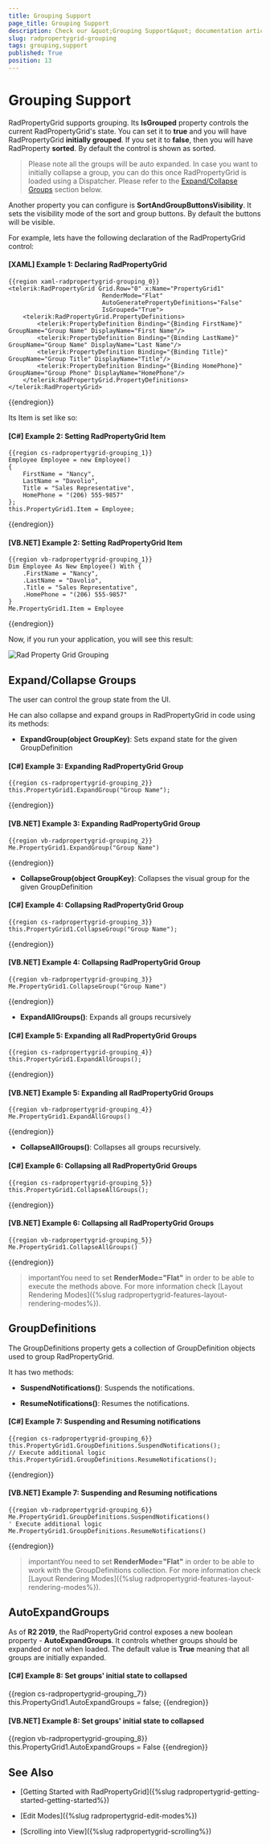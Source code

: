 ```yaml
---
title: Grouping Support
page_title: Grouping Support
description: Check our &quot;Grouping Support&quot; documentation article for the RadPropertyGrid WPF control.
slug: radpropertygrid-grouping
tags: grouping,support
published: True
position: 13
---
```


# Grouping Support

RadPropertyGrid supports grouping. Its __IsGrouped__ property controls the current RadPropertyGrid's state. You can set it to __true__ and you will have RadPropertyGrid __initially grouped__. If you set it to __false__, then you will have RadProperty __sorted__. By default the control is shown as sorted.

>Please note all the groups will be auto expanded. In case you want to initially collapse a group, you can do this once RadPropertyGrid is loaded using a Dispatcher. Please refer to the [Expand/Collapse Groups](#expandcollapse-groups) section below.

Another property you can configure is __SortAndGroupButtonsVisibility__. It sets the visibility mode of the sort and group buttons. By default the buttons will be visible.

For example, lets have the following declaration of the RadPropertyGrid control:

#### __[XAML] Example 1: Declaring RadPropertyGrid__

	{{region xaml-radpropertygrid-grouping_0}}
	<telerik:RadPropertyGrid Grid.Row="0" x:Name="PropertyGrid1"
	                          RenderMode="Flat"
	                          AutoGeneratePropertyDefinitions="False"
	                          IsGrouped="True">
	    <telerik:RadPropertyGrid.PropertyDefinitions>
	        <telerik:PropertyDefinition Binding="{Binding FirstName}" GroupName="Group Name" DisplayName="First Name"/>
	        <telerik:PropertyDefinition Binding="{Binding LastName}" GroupName="Group Name" DisplayName="Last Name"/>
	        <telerik:PropertyDefinition Binding="{Binding Title}" GroupName="Group Title" DisplayName="Title"/>
	        <telerik:PropertyDefinition Binding="{Binding HomePhone}" GroupName="Group Phone" DisplayName="HomePhone"/>
	    </telerik:RadPropertyGrid.PropertyDefinitions>
	</telerik:RadPropertyGrid>
{{endregion}}

Its Item is set like so:

#### __[C#] Example 2: Setting RadPropertyGrid Item__

	{{region cs-radpropertygrid-grouping_1}}
	Employee Employee = new Employee()
	{
	    FirstName = "Nancy",
	    LastName = "Davolio",
	    Title = "Sales Representative",
	    HomePhone = "(206) 555-9857"
	};
	this.PropertyGrid1.Item = Employee;
{{endregion}}

#### __[VB.NET] Example 2: Setting RadPropertyGrid Item__

	{{region vb-radpropertygrid-grouping_1}}
	Dim Employee As New Employee() With {
	    .FirstName = "Nancy",
	    .LastName = "Davolio",
	    .Title = "Sales Representative",
	    .HomePhone = "(206) 555-9857"
	}
	Me.PropertyGrid1.Item = Employee
{{endregion}}

Now, if you run your application, you will see this result:

![Rad Property Grid Grouping](images/RadPropertyGrid_Grouping.png)

## Expand/Collapse Groups

The user can control the group state from the UI.

He can also collapse and expand groups in RadPropertyGrid in code using its methods:

* __ExpandGroup(object GroupKey)__: Sets expand state for the given GroupDefinition

#### __[C#] Example 3: Expanding RadPropertyGrid Group__

	{{region cs-radpropertygrid-grouping_2}}
	this.PropertyGrid1.ExpandGroup("Group Name");
{{endregion}}

#### __[VB.NET] Example 3: Expanding RadPropertyGrid Group__

	{{region vb-radpropertygrid-grouping_2}}
	Me.PropertyGrid1.ExpandGroup("Group Name")
{{endregion}}

* __CollapseGroup(object GroupKey)__: Collapses the visual group for the given GroupDefinition

#### __[C#] Example 4: Collapsing RadPropertyGrid Group__

	{{region cs-radpropertygrid-grouping_3}}
	this.PropertyGrid1.CollapseGroup("Group Name");
{{endregion}}

#### __[VB.NET] Example 4: Collapsing RadPropertyGrid Group__

	{{region vb-radpropertygrid-grouping_3}}
	Me.PropertyGrid1.CollapseGroup("Group Name")
{{endregion}}

* __ExpandAllGroups()__: Expands all groups recursively

#### __[C#] Example 5: Expanding all RadPropertyGrid Groups__

	{{region cs-radpropertygrid-grouping_4}}
	this.PropertyGrid1.ExpandAllGroups();
{{endregion}}

#### __[VB.NET] Example 5: Expanding all RadPropertyGrid Groups__

	{{region vb-radpropertygrid-grouping_4}}
	Me.PropertyGrid1.ExpandAllGroups()
{{endregion}}

* __CollapseAllGroups()__: Collapses all groups recursively.

#### __[C#] Example 6: Collapsing all RadPropertyGrid Groups__

	{{region cs-radpropertygrid-grouping_5}}
	this.PropertyGrid1.CollapseAllGroups();
{{endregion}}

#### __[VB.NET] Example 6: Collapsing all RadPropertyGrid Groups__

	{{region vb-radpropertygrid-grouping_5}}
	Me.PropertyGrid1.CollapseAllGroups()
{{endregion}}

>importantYou need to set __RenderMode="Flat"__ in order to be able to execute the methods above. For more information check [Layout Rendering Modes]({%slug radpropertygrid-features-layout-rendering-modes%}).

## GroupDefinitions

The GroupDefinitions property gets a collection of GroupDefinition objects used to group RadPropertyGrid.

It has two methods:

* __SuspendNotifications()__: Suspends the notifications.

* __ResumeNotifications()__: Resumes the notifications.

#### __[C#] Example 7: Suspending and Resuming notifications__

	{{region cs-radpropertygrid-grouping_6}}
	this.PropertyGrid1.GroupDefinitions.SuspendNotifications();
	// Execute additional logic
	this.PropertyGrid1.GroupDefinitions.ResumeNotifications();
{{endregion}}

#### __[VB.NET] Example 7: Suspending and Resuming notifications__

	{{region vb-radpropertygrid-grouping_6}}
	Me.PropertyGrid1.GroupDefinitions.SuspendNotifications()
	' Execute additional logic
	Me.PropertyGrid1.GroupDefinitions.ResumeNotifications()
{{endregion}}

>importantYou need to set __RenderMode="Flat"__ in order to be able to work with the GroupDefinitions collection. For more information check [Layout Rendering Modes]({%slug radpropertygrid-features-layout-rendering-modes%}).

## AutoExpandGroups

As of **R2 2019**, the RadPropertyGrid control exposes a new boolean property - **AutoExpandGroups**. It controls whether groups should be expanded or not when loaded. The default value is **True** meaning that all groups are initially expanded.

#### __[C#] Example 8: Set groups' initial state to collapsed__

{{region cs-radpropertygrid-grouping_7}}
	this.PropertyGrid1.AutoExpandGroups = false;
{{endregion}}

#### __[VB.NET] Example 8: Set groups' initial state to collapsed__

{{region vb-radpropertygrid-grouping_8}}
	this.PropertyGrid1.AutoExpandGroups = False
{{endregion}}

## See Also

 * [Getting Started with RadPropertyGrid]({%slug radpropertygrid-getting-started-getting-started%})

 * [Edit Modes]({%slug radpropertygrid-edit-modes%})

 * [Scrolling into View]({%slug radpropertygrid-scrolling%})
